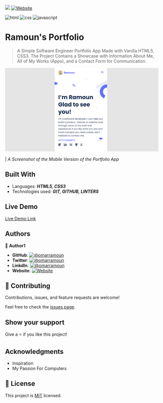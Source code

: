 [![](https://img.shields.io/static/v1?label=BY&message=RAMOUN&color=birghtgreen)](https://omarramoun.com)
[![Website](https://img.shields.io/badge/OmarRamoun.com--yellow?style=social&logo=Firefox)](https://www.omarramoun.com/)

![html](https://img.shields.io/badge/-html-1f1f1f?logo=html5&logoColor=DB709361DAFB&style=for-the-badge)
![css](https://img.shields.io/badge/CSS-fbfbfb?style=for-the-badge&logo=css3&logoColor=DB7093)
![javascript](https://img.shields.io/badge/javascript-CA4245?style=for-the-badge&logo=javascript&logoColor=white)

# Ramoun's Portfolio

> A Simple Software Engineer Portfolio App Made with Vanilla HTML5, CSS3. The Project Contains a Showcase with Information About Me, All of My Works (Apps), and a Contact Form for Communication.

![screenshot](images/app_screenshot.png)

| *A Screenshot of the Mobile Version of the Portfolio App*

## Built With

- Languages: _**HTML5, CSS3**_
- Technologies used: _**GIT, GITHUB, LINTERS**_

## Live Demo

[Live Demo Link](https://omarramoun.github.io/Portfolio-Template)

## Authors

👤 **Author1**

- **GitHub**: [![@omarramoun](https://img.shields.io/github/followers/OmarRamoun?label=OmarRamoun&style=social)](https://github.com/OmarRamoun)
- **Twitter**: [![@omarramoun](https://img.shields.io/twitter/follow/OmarRamoun?label=OmarRamoun&style=social)](https://twitter.com/OmarRamoun)
- **LinkdIn**: [![@omarramoun](https://img.shields.io/github/followers/OmarRamoun?label=OmarRamoun&logo=linkedin&style=social)](https://www.linkedin.com/in/OmarRamoun/)
- **Website**: [![Website](https://img.shields.io/badge/omarramoun.com--yellow?style=social&logo=Firefox)](https://www.omarramoun.com/)

## 🤝 Contributing

Contributions, issues, and feature requests are welcome!

Feel free to check the [issues page](https://github.com/MrRamoun/portfolio/issues).

## Show your support

Give a ⭐️ if you like this project!

## Acknowledgments

- Inspiration
- My Passion For Computers

## 📝 License

This project is [MIT](/LICENSE) licensed.
